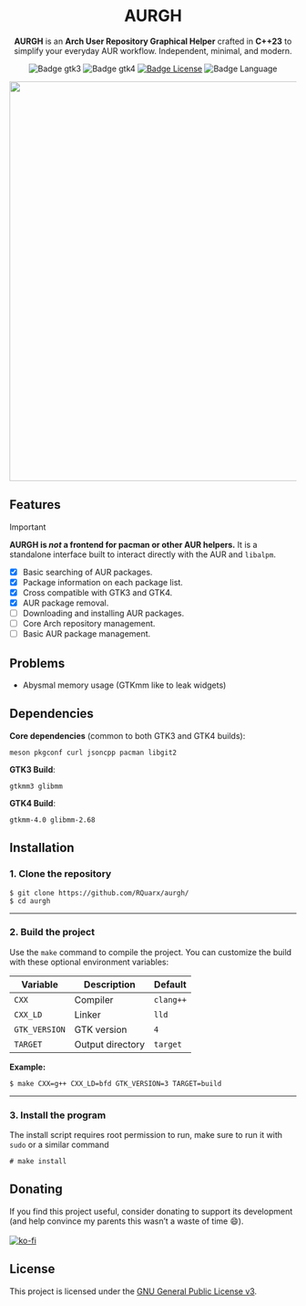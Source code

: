 <div align=center>

# AURGH

**AURGH** is an **Arch User Repository Graphical Helper**
crafted in **C++23** to simplify your everyday AUR workflow.
Independent, minimal, and modern.

![Badge gtk3]
![Badge gtk4]
[![Badge License]][License]
![Badge Language]

<img src=https://github.com/user-attachments/assets/bd91dd10-842d-495d-8b25-8ee2978e6619 width=700></img>

</div>

## Features

> [!IMPORTANT]
> **AURGH is _not_ a frontend for pacman or other AUR helpers.**
> It is a standalone interface built to interact directly with the AUR and `libalpm`.

- [x] Basic searching of AUR packages.
- [x] Package information on each package list.
- [x] Cross compatible with GTK3 and GTK4.
- [x] AUR package removal.
- [ ] Downloading and installing AUR packages.
- [ ] Core Arch repository management.
- [ ] Basic AUR package management.

## Problems

- Abysmal memory usage (GTKmm like to leak widgets)

## Dependencies

**Core dependencies** (common to both GTK3 and GTK4 builds):
```console
meson pkgconf curl jsoncpp pacman libgit2
```

**GTK3 Build**:
```console
gtkmm3 glibmm
```
**GTK4 Build**:
```console
gtkmm-4.0 glibmm-2.68
```

## Installation

### 1. Clone the repository

```console
$ git clone https://github.com/RQuarx/aurgh/
$ cd aurgh
```
---

### 2. Build the project

Use the `make` command to compile the project. You can customize the build with these optional environment variables:

| Variable      | Description      | Default   |
| ------------- | ---------------- | --------- |
| `CXX`         | Compiler         | `clang++` |
| `CXX_LD`      | Linker           | `lld`     |
| `GTK_VERSION` | GTK version      | `4`       |
| `TARGET`      | Output directory | `target`  |

**Example:**

```console
$ make CXX=g++ CXX_LD=bfd GTK_VERSION=3 TARGET=build
```
---
### 3. Install the program

The install script requires root permission to run, make sure to run it with `sudo`
or a similar command

```console
# make install
```

## Donating

If you find this project useful, consider donating to support its development
(and help convince my parents this wasn’t a waste of time 😄).
<br>
<br>
[![ko-fi](https://ko-fi.com/img/githubbutton_sm.svg)](https://ko-fi.com/I2I11ERX5G)

## License
This project is licensed under the [GNU General Public License v3](COPYING).

<!-- Badge references -->
[License]: COPYING

[Badge Workflow]: https://github.com/RQuarx/aurgh/actions/workflows/check_build.yml/badge.svg
[Badge gtk3]: https://github.com/RQuarx/aurgh/actions/workflows/gtk3_build.yml/badge.svg
[Badge gtk4]: https://github.com/RQuarx/aurgh/actions/workflows/gtk4_build.yml/badge.svg
[Badge Language]: https://img.shields.io/github/languages/top/RQuarx/aurgh
[Badge License]: https://img.shields.io/github/license/RQuarx/aurgh
